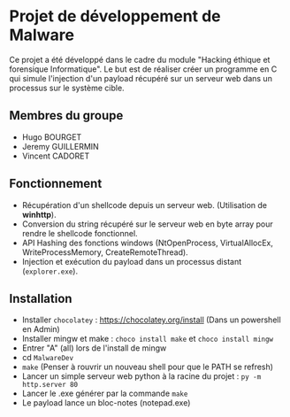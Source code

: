 # Projet de développement de Malware

Ce projet a été développé dans le cadre du module "Hacking éthique et forensique Informatique". Le but est de réaliser créer un programme en C qui simule l'injection d'un payload récupéré sur un serveur web dans un processus sur le système cible.

## Membres du groupe

- Hugo BOURGET
- Jeremy GUILLERMIN
- Vincent CADORET

## Fonctionnement

- Récupération d'un shellcode depuis un serveur web. (Utilisation de **winhttp**).
- Conversion du string récupéré sur le serveur web en byte array pour rendre le shellcode fonctionnel.
- API Hashing des fonctions windows (NtOpenProcess, VirtualAllocEx, WriteProcessMemory, CreateRemoteThread).
- Injection et exécution du payload dans un processus distant (`explorer.exe`).

## Installation

- Installer `chocolatey` : https://chocolatey.org/install (Dans un powershell en Admin)
- Installer mingw et make : `choco install make` et `choco install mingw`
- Entrer "A" (all) lors de l'install de mingw
- cd `MalwareDev`
- `make` (Penser à rouvrir un nouveau shell pour que le PATH se refresh)
- Lancer un simple serveur web python à la racine du projet : `py -m http.server 80` 
- Lancer le .exe générer par la commande `make`
- Le payload lance un bloc-notes (notepad.exe)

